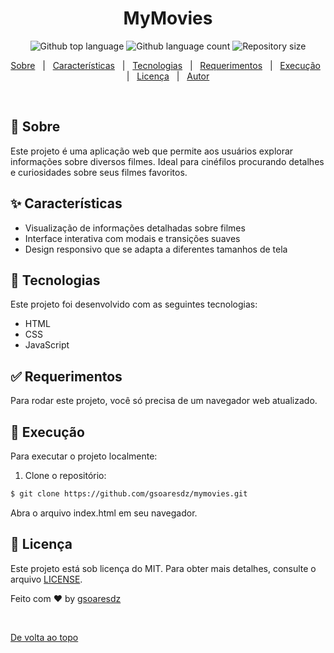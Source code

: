 <h1 align="center">MyMovies</h1>
<p align="center">
  <img alt="Github top language" src="https://img.shields.io/github/languages/top/gsoaresdz/mymovies?color=56BEB8">
  <img alt="Github language count" src="https://img.shields.io/github/languages/count/gsoaresdz/mymovies?color=56BEB8">
  <img alt="Repository size" src="https://img.shields.io/github/repo-size/gsoaresdz/mymovies?color=56BEB8">
</p>
<p align="center">
  <a href="#dart-sobre">Sobre</a> &#xa0; | &#xa0; 
  <a href="#sparkles-características">Características</a> &#xa0; | &#xa0;
  <a href="#rocket-tecnologias">Tecnologias</a> &#xa0; | &#xa0;
  <a href="#white_check_mark-requerimentos">Requerimentos</a> &#xa0; | &#xa0;
  <a href="#checkered_flag-execução">Execução</a> &#xa0; | &#xa0;
  <a href="#memo-licença">Licença</a> &#xa0; | &#xa0;
  <a href="https://github.com/gsoaresdz" target="_blank">Autor</a>
</p>
<br>

## **:dart: Sobre**

Este projeto é uma aplicação web que permite aos usuários explorar informações sobre diversos filmes. Ideal para cinéfilos procurando detalhes e curiosidades sobre seus filmes favoritos.

## **:sparkles: Características**

- Visualização de informações detalhadas sobre filmes
- Interface interativa com modais e transições suaves
- Design responsivo que se adapta a diferentes tamanhos de tela

## **:rocket: Tecnologias**

Este projeto foi desenvolvido com as seguintes tecnologias:

- HTML
- CSS
- JavaScript

## **:white_check_mark: Requerimentos**

Para rodar este projeto, você só precisa de um navegador web atualizado.

## **:checkered_flag: Execução**

Para executar o projeto localmente:

1. Clone o repositório:
```bash
$ git clone https://github.com/gsoaresdz/mymovies.git
```

Abra o arquivo index.html em seu navegador.

## **:memo: Licença**

Este projeto está sob licença do MIT. Para obter mais detalhes, consulte o arquivo [LICENSE](LICENSE).

Feito com :heart: by <a href="https://github.com/gsoaresdz" target="_blank">gsoaresdz</a>

&#xa0;

<a href="#top">De volta ao topo</a>
